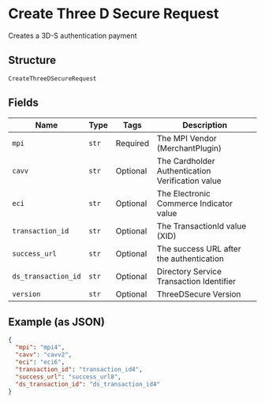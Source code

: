 
# Create Three D Secure Request

Creates a 3D-S authentication payment

## Structure

`CreateThreeDSecureRequest`

## Fields

| Name | Type | Tags | Description |
|  --- | --- | --- | --- |
| `mpi` | `str` | Required | The MPI Vendor (MerchantPlugin) |
| `cavv` | `str` | Optional | The Cardholder Authentication Verification value |
| `eci` | `str` | Optional | The Electronic Commerce Indicator value |
| `transaction_id` | `str` | Optional | The TransactionId value (XID) |
| `success_url` | `str` | Optional | The success URL after the authentication |
| `ds_transaction_id` | `str` | Optional | Directory Service Transaction Identifier |
| `version` | `str` | Optional | ThreeDSecure Version |

## Example (as JSON)

```json
{
  "mpi": "mpi4",
  "cavv": "cavv2",
  "eci": "eci6",
  "transaction_id": "transaction_id4",
  "success_url": "success_url8",
  "ds_transaction_id": "ds_transaction_id4"
}
```

